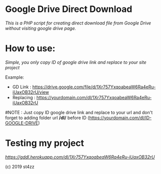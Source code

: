 # Google Drive Direct Download
*This is a PHP script for creating direct download file from Google Drive without visiting google drive page.*

# How to use:
*Simple, you only copy ID of google drive link and replace to your site project*

Example:
- GD Link : https://drive.google.com/file/d/1Xr757YxqoabeaW6Ra4eRu-iUaxOB32rU/view
- Replacing : https://yourdomain.com/dl/1Xr757YxqoabeaW6Ra4eRu-iUaxOB32rU

#NOTE : Just copy ID google drive link and replace to your url and don't forget to adding folder url **/dl/** before ID (https://yourdomain.com/dl/ID-GOOGLE-DRIVE)

# Testing my project
*https://gddl.herokuapp.com/dl/1Xr757YxqoabeaW6Ra4eRu-iUaxOB32rU*

(c) 2019 st4zz

